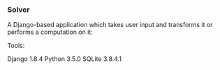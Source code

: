 ### Solver

A Django-based application which takes user input and transforms it
or performs a computation on it:

Tools:

Django 1.8.4
Python 3.5.0
SQLite 3.8.4.1
